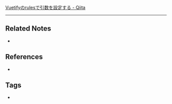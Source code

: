 [Vuetifyのrulesで引数を設定する - Qiita](https://qiita.com/ugu/items/90cfeb913651d8b8de03)

----
## Related Notes
- 

## References
- 

## Tags
- 
